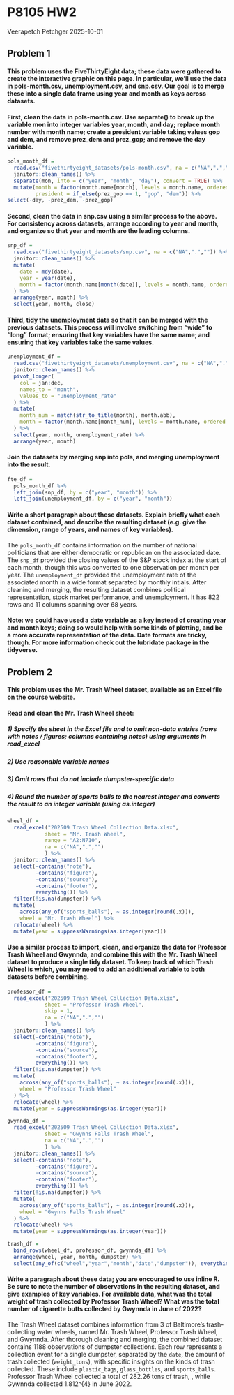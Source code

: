 P8105 HW2
================
Veerapetch Petchger
2025-10-01

## Problem 1

#### This problem uses the FiveThirtyEight data; these data were gathered to create the interactive graphic on this page. In particular, we’ll use the data in pols-month.csv, unemployment.csv, and snp.csv. Our goal is to merge these into a single data frame using year and month as keys across datasets.

#### First, clean the data in pols-month.csv. Use separate() to break up the variable mon into integer variables year, month, and day; replace month number with month name; create a president variable taking values gop and dem, and remove prez_dem and prez_gop; and remove the day variable.

``` r
pols_month_df = 
  read.csv("fivethirtyeight_datasets/pols-month.csv", na = c("NA",".","")) %>% 
  janitor::clean_names() %>% 
  separate(mon, into = c("year", "month", "day"), convert = TRUE) %>% 
  mutate(month = factor(month.name[month], levels = month.name, ordered = TRUE),
         president = if_else(prez_gop == 1, "gop", "dem")) %>%
select(-day, -prez_dem, -prez_gop)
```

#### Second, clean the data in snp.csv using a similar process to the above. For consistency across datasets, arrange according to year and month, and organize so that year and month are the leading columns.

``` r
snp_df = 
  read.csv("fivethirtyeight_datasets/snp.csv", na = c("NA",".","")) %>% 
  janitor::clean_names() %>% 
  mutate(
    date = mdy(date),
    year = year(date),
    month = factor(month.name[month(date)], levels = month.name, ordered = TRUE)
  ) %>% 
  arrange(year, month) %>% 
  select(year, month, close)
```

#### Third, tidy the unemployment data so that it can be merged with the previous datasets. This process will involve switching from “wide” to “long” format; ensuring that key variables have the same name; and ensuring that key variables take the same values.

``` r
unemployment_df = 
  read.csv("fivethirtyeight_datasets/unemployment.csv", na = c("NA",".","")) %>% 
  janitor::clean_names() %>% 
  pivot_longer(
    col = jan:dec,
    names_to = "month",
    values_to = "unemployment_rate"
  ) %>% 
  mutate(
    month_num = match(str_to_title(month), month.abb),
    month = factor(month.name[month_num], levels = month.name, ordered = TRUE)
  ) %>% 
  select(year, month, unemployment_rate) %>% 
  arrange(year, month)
```

#### Join the datasets by merging snp into pols, and merging unemployment into the result.

``` r
fte_df =
  pols_month_df %>% 
  left_join(snp_df, by = c("year", "month")) %>% 
  left_join(unemployment_df, by = c("year", "month"))
```

#### Write a short paragraph about these datasets. Explain briefly what each dataset contained, and describe the resulting dataset (e.g. give the dimension, range of years, and names of key variables).

The `pols_month_df` contains information on the number of national
politicians that are either democratic or republican on the associated
date. The `snp_df` provided the closing values of the S&P stock index at
the start of each month, though this was converted to one observation
per month per year. The `unemployment_df` provided the unemployment rate
of the associated month in a wide format separated by monthly intials.
After cleaning and merging, the resulting dataset combines political
representation, stock market performance, and unemployment. It has 822
rows and 11 columns spanning over 68 years.

#### Note: we could have used a date variable as a key instead of creating year and month keys; doing so would help with some kinds of plotting, and be a more accurate representation of the data. Date formats are tricky, though. For more information check out the lubridate package in the tidyverse.

## Problem 2

#### This problem uses the Mr. Trash Wheel dataset, available as an Excel file on the course website.

#### Read and clean the Mr. Trash Wheel sheet:

##### 1) Specify the sheet in the Excel file and to omit non-data entries (rows with notes / figures; columns containing notes) using arguments in read_excel

##### 2) Use reasonable variable names

##### 3) Omit rows that do not include dumpster-specific data

##### 4) Round the number of sports balls to the nearest integer and converts the result to an integer variable (using as.integer)

``` r
wheel_df = 
  read_excel("202509 Trash Wheel Collection Data.xlsx", 
            sheet = "Mr. Trash Wheel", 
            range = "A2:N710",
            na = c("NA",".","")
            ) %>% 
  janitor::clean_names() %>% 
  select(-contains("note"), 
         -contains("figure"), 
         -contains("source"), 
         -contains("footer"), 
         everything()) %>%  
  filter(!is.na(dumpster)) %>% 
  mutate(
    across(any_of("sports_balls"), ~ as.integer(round(.x))),
    wheel = "Mr. Trash Wheel") %>% 
  relocate(wheel) %>% 
  mutate(year = suppressWarnings(as.integer(year)))
```

#### Use a similar process to import, clean, and organize the data for Professor Trash Wheel and Gwynnda, and combine this with the Mr. Trash Wheel dataset to produce a single tidy dataset. To keep track of which Trash Wheel is which, you may need to add an additional variable to both datasets before combining.

``` r
professor_df = 
  read_excel("202509 Trash Wheel Collection Data.xlsx", 
            sheet = "Professor Trash Wheel", 
            skip = 1,
            na = c("NA",".","")
            ) %>% 
  janitor::clean_names() %>% 
  select(-contains("note"), 
         -contains("figure"), 
         -contains("source"), 
         -contains("footer"), 
         everything()) %>%  
  filter(!is.na(dumpster)) %>% 
  mutate(
    across(any_of("sports_balls"), ~ as.integer(round(.x))),
    wheel = "Professor Trash Wheel"
  ) %>%  
  relocate(wheel) %>% 
  mutate(year = suppressWarnings(as.integer(year)))
```

``` r
gwynnda_df = 
  read_excel("202509 Trash Wheel Collection Data.xlsx", 
            sheet = "Gwynns Falls Trash Wheel",
            na = c("NA",".","")
            ) %>% 
  janitor::clean_names() %>% 
  select(-contains("note"), 
         -contains("figure"), 
         -contains("source"), 
         -contains("footer"), 
         everything()) %>%  
  filter(!is.na(dumpster)) %>% 
  mutate(
    across(any_of("sports_balls"), ~ as.integer(round(.x))),
    wheel = "Gwynns Falls Trash Wheel"
  ) %>%  
  relocate(wheel) %>% 
  mutate(year = suppressWarnings(as.integer(year)))
```

``` r
trash_df = 
  bind_rows(wheel_df, professor_df, gwynnda_df) %>%
  arrange(wheel, year, month, dumpster) %>%
  select(any_of(c("wheel","year","month","date","dumpster")), everything())
```

#### Write a paragraph about these data; you are encouraged to use inline R. Be sure to note the number of observations in the resulting dataset, and give examples of key variables. For available data, what was the total weight of trash collected by Professor Trash Wheel? What was the total number of cigarette butts collected by Gwynnda in June of 2022?

The Trash Wheel dataset combines information from 3 of Baltimore’s
trash-collecting water wheels, named Mr. Trash Wheel, Professor Trash
Wheel, and Gwynnda. After thorough cleaning and merging, the combined
dataset contains 1188 observations of dumpster collections. Each row
represents a collection event for a single dumpster, separated by the
`date`, the amount of trash collected (`weight_tons`), with specific
insights on the kinds of trash collected. These include `plastic_bags`,
`glass_bottles`, and `sports_balls`. Professor Trash Wheel collected a
total of 282.26 tons of trash, , while Gywnnda collected 1.812^{4} in
June 2022.
